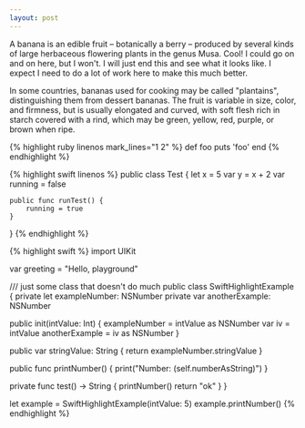 ```yaml
---
layout: post
---
```


A banana is an edible fruit – botanically a berry – produced by several
kinds of large herbaceous flowering plants in the genus Musa. Cool! I could go on and on here, but I won't.  I will just end this and see what it looks like.  I expect I need to do a lot of work here to make this much better.

In some countries, bananas used for cooking may be called "plantains",
distinguishing them from dessert bananas. The fruit is variable in size, color, and firmness, but is usually elongated and curved, with soft
flesh rich in starch covered with a rind, which may be green, yellow,
red, purple, or brown when ripe.

{% highlight ruby linenos mark_lines="1 2" %}
def foo
  puts 'foo'
end
{% endhighlight %}

{% highlight swift linenos %}
public class Test {
    let x = 5
    var y = x + 2
    var running = false

    public func runTest() {
        running = true
    }
}
{% endhighlight %}


{% highlight swift %}
import UIKit

var greeting = "Hello, playground"

/// just some class that doesn't do much
public class SwiftHighlightExample {
  private let exampleNumber: NSNumber
  private var anotherExample: NSNumber

  public init(intValue: Int) {
    exampleNumber = intValue as NSNumber
    var iv = intValue
    anotherExample = iv as NSNumber
  }

  public var stringValue: String {
    return exampleNumber.stringValue
  }

  public func printNumber() {
    print("Number: \(self.numberAsString)")
  }

  private func test() -> String {
      printNumber()
      return "ok"
  }
}

let example = SwiftHighlightExample(intValue: 5)
example.printNumber()
{% endhighlight %}